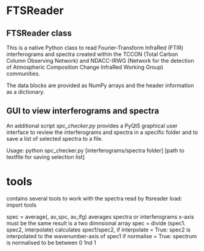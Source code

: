 # FTSReader

## FTSReader class
This is a native Python class to read Fourier-Transform InfraRed (FTIR) interferograms and spectra created within the TCCON (Total Carbon Column Observing Network) and NDACC-IRWG (Network for the detection of Atmospheric Composition Change InfraRed Working Group) communities.

The data blocks are provided as NumPy arrays and the header information as a dictionary.

## GUI to view interferograms and spectra
An additional script *spc_checker.py* provides a PyQt5 graphical user interface to review the interferograms and spectra in a specific folder and to save a list of selected spectra to a file.

Usage:
    python spc_checker.py [interferograms/spectra folder] [path to textfile for saving selection list]


# tools

contains several tools to work with the spectra read by ftsreader
load: import tools

spec = average(<list of files>, av_spc, av_ifg) averages spectra or interferograms
	      	 	 x-axis must be the same
			 result is a two dimnsional array
spec = divide (spec1. spec2, interpolate) calculates spec1/spec2,
       	      	      	     if interpolate = True: spec2 is interpolated to the
       	       	      	     		       		   wavenumber-axis of spec1
		             if normailse = True: spectrum is normalised to be between 0 1nd 1